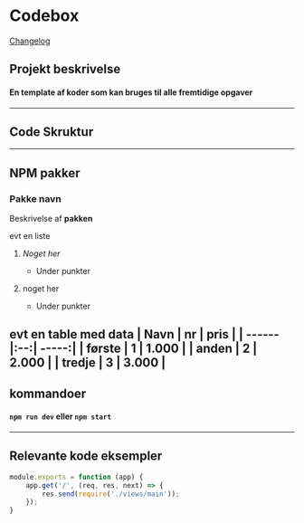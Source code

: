 # Codebox
[Changelog](./CHANGELOG.md)
## Projekt beskrivelse

#### En template af koder som kan bruges til alle fremtidige opgaver
---
## Code Skruktur
---
## NPM pakker
### Pakke navn
Beskrivelse af **pakken**

evt en liste

1. _Noget her_
    
    * Under punkter
2. noget her

    * Under punkter  

evt en table med data
| Navn   | nr | pris  |
| ------ |:--:| -----:|
| første | 1  | 1.000 |
| anden  | 2  | 2.000 |
| tredje | 3  | 3.000 |
---
## kommandoer

#### `npm run dev` eller `npm start`
---
## Relevante kode eksempler
```javascript
module.exports = function (app) {
    app.get('/', (req, res, next) => {
        res.send(require('./views/main'));
    });
}
```